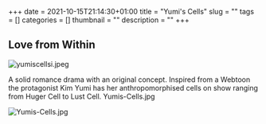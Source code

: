+++
date = 2021-10-15T21:14:30+01:00
title = "Yumi's Cells"
slug = ""
tags = []
categories = []
thumbnail = "<no value>"
description = ""
+++
## Love from Within
![yumiscellsi.jpeg](https://khongsao.github.io/blog/images/yumicellsi.jpeg)

A solid romance drama with an original concept. Inspired from a Webtoon the protagonist Kim Yumi has her anthropomorphised cells on show ranging from Huger Cell to Lust Cell.
Yumis-Cells.jpg

![Yumis-Cells.jpg](https://khongsao.github.io/blog/images/Yumis-Cells.jpg)
